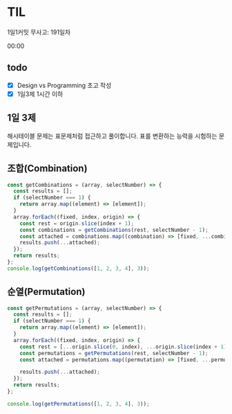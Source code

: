 # TIL

1일1커밋 무사고: 191일차

00:00

## todo

- [x] Design vs Programming 초고 작성
- [x] 1일3제 1시간 이하

## 1일 3제

해시테이블 문제는 표문제처럼 접근하고 풀이합니다. 표를 변환하는 능력을 시험하는 문제입니다.

## 조합(Combination)

```js
const getCombinations = (array, selectNumber) => {
  const results = [];
  if (selectNumber === 1) {
    return array.map((element) => [element]);
  }
  array.forEach((fixed, index, origin) => {
    const rest = origin.slice(index + 1);
    const combinations = getCombinations(rest, selectNumber - 1);
    const attached = combinations.map((combination) => [fixed, ...combination]);
    results.push(...attached);
  });
  return results;
};
console.log(getCombinations([1, 2, 3, 4], 3));
```

## 순열(Permutation)

```js
const getPermutations = (array, selectNumber) => {
  const results = [];
  if (selectNumber === 1) {
    return array.map((element) => [element]);
  }
  array.forEach((fixed, index, origin) => {
    const rest = [...origin.slice(0, index), ...origin.slice(index + 1)];
    const permutations = getPermutations(rest, selectNumber - 1);
    const attached = permutations.map((permutation) => [fixed, ...permutation]);

    results.push(...attached);
  });
  return results;
};

console.log(getPermutations([1, 2, 3, 4], 3));
```
